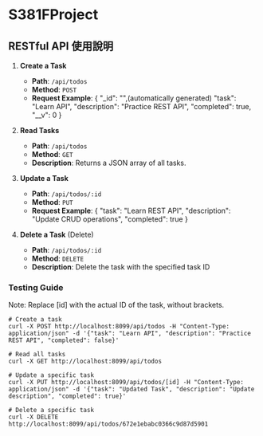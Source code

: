 # S381FProject

## RESTful API 使用說明

1. **Create a Task**
   - **Path**: `/api/todos`
   - **Method**: `POST`
   - **Request Example**:
  {
    "_id": "",(automatically generated)
    "task": "Learn API",
    "description": "Practice REST API",
    "completed": true,
    "__v": 0
  }

2. **Read Tasks**
   - **Path**: `/api/todos`
   - **Method**: `GET`
   - **Description**: Returns a JSON array of all tasks.

3. **Update a Task**
   - **Path**: `/api/todos/:id`
   - **Method**: `PUT`
   - **Request Example**:
     {
       "task": "Learn REST API",
       "description": "Update CRUD operations",
       "completed": true
     }

4. **Delete a Task** (Delete)
   - **Path**: `/api/todos/:id`
   - **Method**: `DELETE`
   - **Description**: Delete the task with the specified task ID

### Testing Guide ###
Note: Replace [id] with the actual ID of the task, without brackets.
```
# Create a task
curl -X POST http://localhost:8099/api/todos -H "Content-Type: application/json" -d '{"task": "Learn API", "description": "Practice REST API", "completed": false}'

# Read all tasks
curl -X GET http://localhost:8099/api/todos

# Update a specific task
curl -X PUT http://localhost:8099/api/todos/[id] -H "Content-Type: application/json" -d '{"task": "Updated Task", "description": "Update description", "completed": true}'

# Delete a specific task
curl -X DELETE http://localhost:8099/api/todos/672e1ebabc0366c9d87d5901
